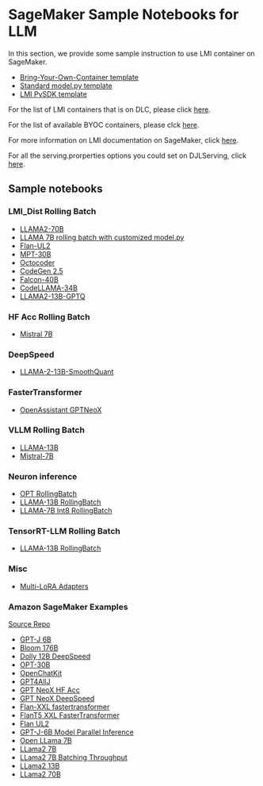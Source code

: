 # SageMaker Sample Notebooks for LLM

In this section, we provide some sample instruction to use LMI container on SageMaker.

- [Bring-Your-Own-Container template](BYOC_template_with_LMI_solution.ipynb)
- [Standard model.py template](standard_template_with_LMI_solution.ipynb)
- [LMI PySDK template](pysdk_template_with_LMI_solution.ipynb)

For the list of LMI containers that is on DLC, please click [here](https://github.com/aws/deep-learning-containers/blob/master/available_images.md#large-model-inference-containers).

For the list of available BYOC containers, please clck [here](https://hub.docker.com/r/deepjavalibrary/djl-serving/tags).

For more information on LMI documentation on SageMaker, click [here](https://docs.aws.amazon.com/sagemaker/latest/dg/realtime-endpoints-large-model-inference.html).

For all the serving.prorperties options you could set on DJLServing, click [here](https://docs.djl.ai/docs/serving/serving/docs/modes.html#servingproperties).

## Sample notebooks

### LMI_Dist Rolling Batch

- [LLAMA2-70B](sample-llm/rollingbatch_deploy_llama2_70b_w_pagedattn.ipynb)
- [LLAMA 7B rolling batch with customized model.py](sample-llm/rollingbatch_llama_7b_customized_preprocessing.ipynb)
- [Flan-UL2](sample-llm/rollingbatch_deploy_flan_ul2.ipynb)
- [MPT-30B](sample-llm/rollingbatch_deploy_mpt_30b.ipynb)
- [Octocoder](sample-llm/rollingbatch_deploy_octocoder_w_pagedattn.ipynb)
- [CodeGen 2.5](sample-llm/rollingbatch_deploy_codegen25_7b.ipynb)
- [Falcon-40B](sample-llm/rollingbatch_deploy_falcon_40b.ipynb)
- [CodeLLAMA-34B](sample-llm/rollingbatch_deploy_codellama_34b.ipynb)
- [LLAMA2-13B-GPTQ](sample-llm/rollingbatch_deploy_llama2-13b-gptq.ipynb)

### HF Acc Rolling Batch

- [Mistral 7B](sample-llm/hf_acc_deploy_mistral_7b.ipynb)

### DeepSpeed

- [LLAMA-2-13B-SmoothQuant](sample-llm/ds_deploy_llama2-13b-smoothquant.ipynb)

### FasterTransformer

- [OpenAssistant GPTNeoX](sample-llm/fastertransformer_deploy_pythia12b_triton_mode.ipynb)

### VLLM Rolling Batch

- [LLAMA-13B](sample-llm/vllm_deploy_llama_13b.ipynb)
- [Mistral-7B](sample-llm/vllm_deploy_mistral_7b.ipynb)

### Neuron inference

- [OPT RollingBatch](sample-llm/tnx_rollingbatch_deploy_opt.ipynb)
- [LLAMA-13B RollingBatch](sample-llm/tnx_rollingbatch_deploy_llama_13b.ipynb)
- [LLAMA-7B Int8 RollingBatch](sample-llm/tnx_rollingbatch_deploy_llama_7b_int8.ipynb)

### TensorRT-LLM Rolling Batch

- [LLAMA-13B RollingBatch](sample-llm/trtllm_rollingbatch_deploy_llama_13b.ipynb)

### Misc

- [Multi-LoRA Adapters](sample-llm/multi_lora_adapter_inference.ipynb)

### Amazon SageMaker Examples

[Source Repo](https://github.com/aws/amazon-sagemaker-examples/tree/main)

- [GPT-J 6B](https://github.com/aws/amazon-sagemaker-examples/blob/master/inference/generativeai/deepspeed/GPT-J-6B_DJLServing_with_PySDK.ipynb)
- [Bloom 176B](https://github.com/aws/amazon-sagemaker-examples/blob/master/inference/nlp/realtime/llm/bloom_176b/djl_deepspeed_deploy.ipynb)
- [Dolly 12B DeepSpeed](https://github.com/aws/amazon-sagemaker-examples/blob/master/inference/generativeai/llm-workshop/deploy-dolly-12b/dolly-12b-deepspeed-sagemaker.ipynb)
- [OPT-30B](https://github.com/aws/amazon-sagemaker-examples/blob/master/inference/nlp/realtime/llm/opt30b/djl_deepspeed_deploy_opt30b_no_custom_inference_code.ipynb)
- [OpenChatKit](https://github.com/aws/amazon-sagemaker-examples/blob/master/inference/generativeai/llm-workshop/lab4-openchatkit/deploy_openchatkit_on_sagemaker.ipynb)
- [GPT4AllJ](https://github.com/aws/amazon-sagemaker-examples/blob/master/inference/generativeai/llm-workshop/lab8-Inferentia2-gpt4all-j/inferentia2-llm-GPT4allJ.ipynb)
- [GPT NeoX HF Acc](https://github.com/aws/amazon-sagemaker-examples/blob/master/inference/generativeai/llm-workshop/lab3-optimize-llm/djl_accelerate_deploy_g5_12x_GPT_NeoX.ipynb)
- [GPT NeoX DeepSpeed](https://github.com/aws/amazon-sagemaker-examples/blob/master/inference/generativeai/llm-workshop/lab3-optimize-llm/g5_24xlarge/djl_deepspeed_deploy_GPT_NeoX.ipynb)
- [Flan-XXL fastertransformer](https://github.com/aws/amazon-sagemaker-examples/blob/master/inference/generativeai/llm-workshop/lab5-flan-t5-xxl/flan-xxl-sagemaker-fastertransformer-smaster.ipynb)
- [FlanT5 XXL FasterTransformer](https://github.com/aws/amazon-sagemaker-examples/blob/master/inference/generativeai/llm-workshop/lab5-flan-t5-xxl/flant5-xxl-fastertransformer-no-code.ipynb)
- [Flan UL2](https://github.com/aws/amazon-sagemaker-examples/blob/master/inference/generativeai/llm-workshop/flan-ul2-pySDK/flan-ul2-pySDK.ipynb)
- [GPT-J-6B Model Parallel Inference](https://github.com/aws/amazon-sagemaker-examples/blob/master/advanced_functionality/pytorch_deploy_large_GPT_model/GPT-J-6B-model-parallel-inference-DJL.ipynb)
- [Open LLama 7B](https://github.com/aws/amazon-sagemaker-examples/blob/master/inference/generativeai/llm-workshop/lab10-open-llama/open-llama-7b/open_llama_7b.ipynb)
- [LLama2 7B](https://github.com/aws/amazon-sagemaker-examples/blob/master/inference/generativeai/llm-workshop/lab11-llama2/meta-llama-2-7b-lmi.ipynb)
- [LLama2 7B Batching Throughput](https://github.com/aws/amazon-sagemaker-examples/blob/master/inference/generativeai/llm-workshop/llama2-7b-batching-throughput/llama2-7b-batching-throughput.ipynb)
- [LLama2 13B](https://github.com/aws/amazon-sagemaker-examples/blob/master/inference/generativeai/llm-workshop/lab11-llama2/meta-llama-2-13b-lmi.ipynb)
- [LLama2 70B](https://github.com/aws/amazon-sagemaker-examples/blob/master/inference/generativeai/llm-workshop/lab11-llama2/meta-llama-2-70b-lmi.ipynb)
